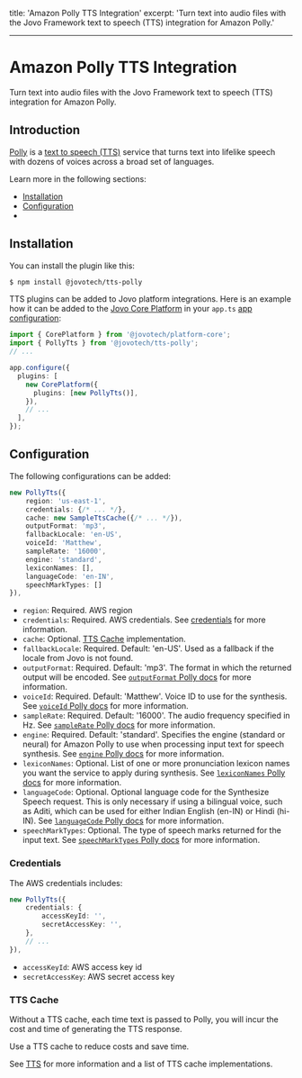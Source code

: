 title: 'Amazon Polly TTS Integration'
excerpt: 'Turn text into audio files with the Jovo Framework text to speech (TTS) integration for Amazon Polly.'

---

# Amazon Polly TTS Integration

Turn text into audio files with the Jovo Framework text to speech (TTS) integration for Amazon Polly.

## Introduction

[Polly](https://aws.amazon.com/polly/) is a [text to speech (TTS)](https://www.jovo.tech/docs/tts) service that turns text into lifelike speech with dozens of voices across a broad set of languages.

Learn more in the following sections:

- [Installation](#installation)
- [Configuration](#configuration)
-

## Installation

You can install the plugin like this:

```sh
$ npm install @jovotech/tts-polly
```

TTS plugins can be added to Jovo platform integrations. Here is an example how it can be added to the [Jovo Core Platform](https://www.jovo.tech/marketplace/server-lambda) in your `app.ts` [app configuration](https://www.jovo.tech/marketplace/platform-core):

```typescript
import { CorePlatform } from '@jovotech/platform-core';
import { PollyTts } from '@jovotech/tts-polly';
// ...

app.configure({
  plugins: [
    new CorePlatform({
      plugins: [new PollyTts()],
    }),
    // ...
  ],
});
```

## Configuration

The following configurations can be added:

```typescript
new PollyTts({
    region: 'us-east-1',
    credentials: {/* ... */},
    cache: new SampleTtsCache({/* ... */}),
    outputFormat: 'mp3',
    fallbackLocale: 'en-US',
    voiceId: 'Matthew',
    sampleRate: '16000',
    engine: 'standard',
    lexiconNames: [],
    languageCode: 'en-IN',
    speechMarkTypes: []
}),
```

- `region`: Required. AWS region
- `credentials`: Required. AWS credentials. See [credentials](#credentials) for more information.
- `cache`: Optional. [TTS Cache](#tts-cache) implementation.
- `fallbackLocale`: Required. Default: 'en-US'. Used as a fallback if the locale from Jovo is not found.
- `outputFormat`: Required. Default: 'mp3'. The format in which the returned output will be encoded. See [`outputFormat` Polly docs](https://docs.aws.amazon.com/AWSJavaScriptSDK/v3/latest/clients/client-polly/interfaces/synthesizespeechcommandinput.html#outputformat) for more information.
- `voiceId`: Required. Default: 'Matthew'. Voice ID to use for the synthesis. See [`voiceId` Polly docs](https://docs.aws.amazon.com/AWSJavaScriptSDK/v3/latest/clients/client-polly/interfaces/synthesizespeechcommandinput.html#voiceid) for more information.
- `sampleRate`: Required. Default: '16000'. The audio frequency specified in Hz. See [`sampleRate` Polly docs](https://docs.aws.amazon.com/AWSJavaScriptSDK/v3/latest/clients/client-polly/interfaces/synthesizespeechcommandinput.html#samplerate) for more information.
- `engine`: Required. Default: 'standard'. Specifies the engine (standard or neural) for Amazon Polly to use when processing input text for speech synthesis. See [`engine` Polly docs](https://docs.aws.amazon.com/AWSJavaScriptSDK/v3/latest/clients/client-polly/interfaces/synthesizespeechcommandinput.html#engine) for more information.
- `lexiconNames`: Optional. List of one or more pronunciation lexicon names you want the service to apply during synthesis. See [`lexiconNames` Polly docs](https://docs.aws.amazon.com/AWSJavaScriptSDK/v3/latest/clients/client-polly/interfaces/synthesizespeechcommandinput.html#lexiconnames) for more information.
- `languageCode`: Optional. Optional language code for the Synthesize Speech request. This is only necessary if using a bilingual voice, such as Aditi, which can be used for either Indian English (en-IN) or Hindi (hi-IN). See [`languageCode` Polly docs](https://docs.aws.amazon.com/AWSJavaScriptSDK/v3/latest/clients/client-polly/interfaces/synthesizespeechcommandinput.html#languagecode) for more information.
- `speechMarkTypes`: Optional. The type of speech marks returned for the input text. See [`speechMarkTypes` Polly docs](https://docs.aws.amazon.com/AWSJavaScriptSDK/v3/latest/clients/client-polly/interfaces/synthesizespeechcommandinput.html#speechmarktypes) for more information.

### Credentials

The AWS credentials includes:

```typescript
new PollyTts({
    credentials: {
        accessKeyId: '',
        secretAccessKey: '',
    },
    // ...
}),
```

- `accessKeyId`: AWS access key id
- `secretAccessKey`: AWS secret access key

### TTS Cache

Without a TTS cache, each time text is passed to Polly, you will incur the cost and time of generating the TTS response.

Use a TTS cache to reduce costs and save time.

See [TTS](https://www.jovo.tech/docs/tts) for more information and a list of TTS cache implementations.
